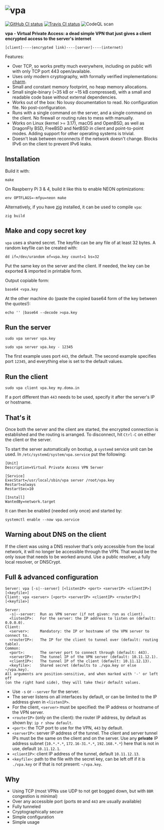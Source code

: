 # ![vpa](https://raw.github.com/pepa65/vpa/master/logo.png)

[![GitHub CI status](https://github.com/pepa65/vpa/workflows/CI/badge.svg)](https://github.com/pepa65/vpa/actions)
[![Travis CI status](https://api.travis-ci.org/pepa65/vpa.svg?branch=master)](https://travis-ci.org/pepa65/vpa)
![CodeQL scan](https://github.com/pepa65/vpa/workflows/CodeQL%20scan/badge.svg)

**vpa - Virtual Private Access: a dead simple VPN that just gives a client encrypted access to the server's internet**

```text
[client]----(encrypted link)----[server]----(internet)
```

Features:

* Over TCP, so works pretty much everywhere, including on public wifi with only TCP port 443 open/available.
* Uses only modern cryptography, with formally verified implementations: [charm](https://github.com/jedisct1/charm).
* Small and constant memory footprint, no heap memory allocations.
* Small single-binary (~35 kB or ~15 kB compressed), with a small and readable code base without external dependencies.
* Works out of the box: No lousy documentation to read. No configuration file. No post-configuration.
* Runs with a single command on the server, and a single command on the client. No firewall or routing rules to mess with manually.
* Works on Linux (kernel >= 3.17), macOS and OpenBSD, as well as DragonFly BSD, FreeBSD and NetBSD in client and point-to-point modes.
  Adding support for other operating systems is trivial.
* Doesn't leak between reconnects if the network doesn't change. Blocks IPv6 on the client to prevent IPv6 leaks.

## Installation

Build it with:

`make`

On Raspberry Pi 3 & 4, build it like this to enable NEON optimizations:

`env OPTFLAGS=-mfpu=neon make`

Alternatively, if you have [zig](https://ziglang.org) installed, it can be used to compile `vpa`:

`zig build`

<!--On macOS, `vpa` can be installed using Homebrew: `brew install vpa`.-->

## Make and copy secret key

`vpa` uses a shared secret. The keyfile can be any file of at least 32 bytes.
A random keyfile can be created with:

`dd if=/dev/urandom of=vpa.key count=1 bs=32`

Put the same key on the server and the client. If needed, the key can be exported & imported in printable form.

Output copiable form:

`base64 <vpa.key`

At the other machine do (paste the copied base64 form of the key between the quotes!):

`echo '' |base64 --decode >vpa.key`

## Run the server

`sudo vpa server vpa.key`

`sudo vpa server vpa.key - 12345`

The first example uses port `443`, the default.
The second example specifies port `12345`, and everything else is set to the default values.

## Run the client

`sudo vpa client vpa.key my.doma.in`

If a port different than `443` needs to be used, specify it after the server's IP or hostname.

## That's it

Once both the server and the client are started, the encrypted connection is established and the routing is arranged.
To disconnect, hit `Ctrl-C` on either the client or the server.

To start the server automatically on bootup, a `systemd` service unit can be used.
In `/etc/systemd/system/vpa.service` put the following:
```
[Unit]
Description=Virtual Private Access VPN Server

[Service]
ExecStart=/usr/local/sbin/vpa server /root/vpa.key
Restart=always
RestartSec=10

[Install]
WantedBy=network.target
```

It can then be enabled (needed only once) and started by:

`systemctl enable --now vpa.service`

## Warning about DNS on the client

If the client was using a DNS resolver that's only accessible from the local network, it will no longer be accessible through the VPN.
That would be the only issue that needs to be worked around. Use a public resolver, a fully local resolver, or DNSCrypt.

## Full & advanced configuration

```text
Server: vpa [-s|--server] [<listenIP> <port> <serverIP> <clientIP>] [<keyfile>]
Client: vpa <server> [<port> <serverIP> <clientIP> <routerIP>] [<keyfile>]

Server:
  -s|--server:  Run as VPN server (if not given: run as client).
  <listenIP>:   For the server: the IP address to listen on (default: 0.0.0.0).
Client:
  <server>:     Mandatory: the IP or hostname of the VPN server to connect to.
  <routerIP>:   The IP for the client to tunnel over (default: routing table).
Common:
  <port>:       The server port to connect through (default: 443).
  <serverIP>:   The tunnel IP of the VPN server (default: 10.11.12.1).
  <clientIP>:   The tunnel IP of the client (default: 10.11.12.13).
  <keyfile>:    Shared secret (defaults to ./vpa.key or else ~/vpa.key).
All arguments are position-sensitive, and when marked with '-' or left off
(on the right hand side), they will take their default values.
```

* Use `-s` or `--server` for the server.
* The server listens on all interfaces by default, or can be limited to the IP address given in `<listenIP>`.
* For the client, `<server>` must be specified: the IP address or hostname of the VPN server.
* `<routerIP>` (only on the client): the router IP address, by default as shown by: `ip r show default`.
* `<port>`: the TCP port to use for the VPN, `443` by default.
* `<serverIP>`: server IP address of the tunnel. The client and server tunnel IPs must be the same on the client and on the server.
  Use any **private** IP address subnet (`10.*.*.*`, `172.16-31.*.*`, `192.168.*.*`) here that is not in use, default `10.11.12.1`.
* `<clientIP>`: client IP address of the tunnel, default `10.11.12.13`.
* `<keyfile>`: path to the file with the secret key, can be left off if it is `./vpa.key` or if that is not present: `~/vpa.key`.

## Why

* Using TCP (most VPNs use UDP to not get bogged down, but with `BBR` congestion is minimal)
* Over any accessible port (ports `80` and `443` are usually available)
* Fully tunneled
* Cryptographically secure
* Simple configuration
* Simple usage

